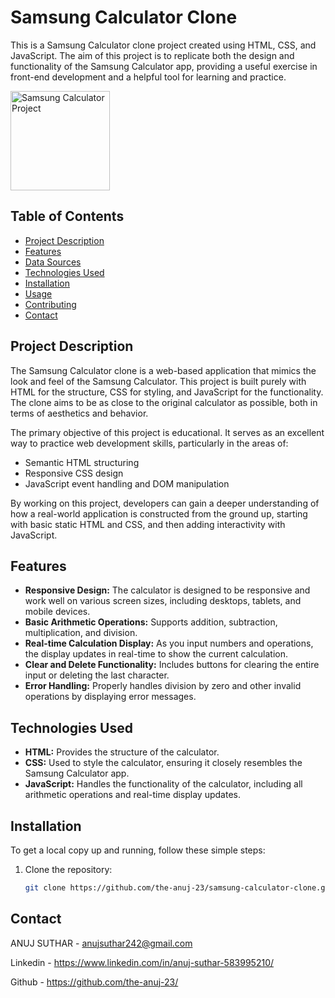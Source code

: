 # Samsung Calculator Clone

This is a Samsung Calculator clone project created using HTML, CSS, and JavaScript. The aim of this project is to replicate both the design and functionality of the Samsung Calculator app, providing a useful exercise in front-end development and a helpful tool for learning and practice.

<img width="159" alt="Samsung Calculator Project" src="https://github.com/the-anuj-23/Samsung-Calculator-Clone/assets/137100246/944bd986-69a0-402b-ab82-f81d6d1b0985">

## Table of Contents

- [Project Description](#project-description)
- [Features](#features)
- [Data Sources](#data-sources)
- [Technologies Used](#technologies-used)
- [Installation](#installation)
- [Usage](#usage)
- [Contributing](#contributing)
- [Contact](#contact)

## Project Description

The Samsung Calculator clone is a web-based application that mimics the look and feel of the Samsung Calculator. This project is built purely with HTML for the structure, CSS for styling, and JavaScript for the functionality. The clone aims to be as close to the original calculator as possible, both in terms of aesthetics and behavior.

The primary objective of this project is educational. It serves as an excellent way to practice web development skills, particularly in the areas of:

- Semantic HTML structuring
- Responsive CSS design
- JavaScript event handling and DOM manipulation

By working on this project, developers can gain a deeper understanding of how a real-world application is constructed from the ground up, starting with basic static HTML and CSS, and then adding interactivity with JavaScript.

## Features

- **Responsive Design:** The calculator is designed to be responsive and work well on various screen sizes, including desktops, tablets, and mobile devices.
- **Basic Arithmetic Operations:** Supports addition, subtraction, multiplication, and division.
- **Real-time Calculation Display:** As you input numbers and operations, the display updates in real-time to show the current calculation.
- **Clear and Delete Functionality:** Includes buttons for clearing the entire input or deleting the last character.
- **Error Handling:** Properly handles division by zero and other invalid operations by displaying error messages.

## Technologies Used

- **HTML:** Provides the structure of the calculator.
- **CSS:** Used to style the calculator, ensuring it closely resembles the Samsung Calculator app.
- **JavaScript:** Handles the functionality of the calculator, including all arithmetic operations and real-time display updates.

## Installation

To get a local copy up and running, follow these simple steps:

1. Clone the repository:
   ```sh
   git clone https://github.com/the-anuj-23/samsung-calculator-clone.git


## Contact
ANUJ SUTHAR - anujsuthar242@gmail.com

Linkedin - https://www.linkedin.com/in/anuj-suthar-583995210/

Github - https://github.com/the-anuj-23/
